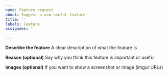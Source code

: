```yaml
---
name: Feature request
about: Suggest a new useful feature
title: ''
labels: Feature
assignees: ''

---
```


**Describe the feature**
A clear description of what the feature is

**Reason (optional)**
Say why you think this feature is important or useful

**Images (optional)**
If you want to show a screenshot or image (imgur URLs)
